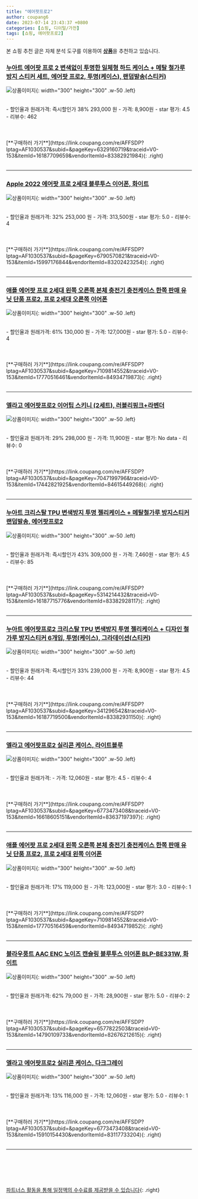 ```yaml
---
title: "에어팟프로2"
author: coupang6
date: 2023-07-14 23:43:37 +0800
categories: [쇼핑, 디이털/가전]
tags: [쇼핑, 에어팟프로2]
---
```


본 쇼핑 추천 글은 자체 분석 도구를 이용하여 [**상품**](https://link.coupang.com/a/bao1ui)을 추천하고 있습니다.

### [누아트 에어팟 프로 2 변색없이 투명한 일체형 하드 케이스 + 메탈 철가루 방지 스티커 세트, 에어팟 프로2, 투명(케이스), 랜덤발송(스티커)](https://link.coupang.com/re/AFFSDP?lptag=AF1030537&subid=&pageKey=6329160719&traceid=V0-153&itemId=16187709659&vendorItemId=83382921984)

![상품이미지](https://thumbnail7.coupangcdn.com/thumbnails/remote/230x230ex/image/retail/images/4964774914442991-0133b2aa-1f9d-4f29-a85f-b47d474c30f1.jpg){: width="300" height="300" .w-50 .left}


<br>
- 할인율과 원래가격: 즉시할인가 38%  293,000   원
- 가격: 8,900원
- star 평가: 4.5
- 리뷰수: 462
<br>
<br>
<br>
<br>
[**구매하러 가기**](https://link.coupang.com/re/AFFSDP?lptag=AF1030537&subid=&pageKey=6329160719&traceid=V0-153&itemId=16187709659&vendorItemId=83382921984){: .right}
<br>
<br>

---

### [Apple 2022 에어팟 프로 2세대 블루투스 이어폰, 화이트](https://link.coupang.com/re/AFFSDP?lptag=AF1030537&subid=&pageKey=6790570821&traceid=V0-153&itemId=15997176844&vendorItemId=83202423254)

![상품이미지](https://thumbnail7.coupangcdn.com/thumbnails/remote/230x230ex/image/retail/images/2022/09/21/15/3/33936cab-016e-41a1-bc44-94cdfffe0a5e.jpg){: width="300" height="300" .w-50 .left}


<br>
- 할인율과 원래가격: 32%  253,000   원
- 가격: 313,500원
- star 평가: 5.0
- 리뷰수: 4
<br>
<br>
<br>
<br>
[**구매하러 가기**](https://link.coupang.com/re/AFFSDP?lptag=AF1030537&subid=&pageKey=6790570821&traceid=V0-153&itemId=15997176844&vendorItemId=83202423254){: .right}
<br>
<br>

---

### [애플 에어팟 프로 2세대 왼쪽 오른쪽 본체 충전기 충전케이스 한쪽 판매 유닛 단품 프로2, 프로 2세대 오른쪽 이어폰](https://link.coupang.com/re/AFFSDP?lptag=AF1030537&subid=&pageKey=7109814552&traceid=V0-153&itemId=17770516461&vendorItemId=84934719873)

![상품이미지](https://thumbnail9.coupangcdn.com/thumbnails/remote/230x230ex/image/vendor_inventory/0003/751a1f781e3162d91a6cc4d10fb018ecd603eab9029631b5b60c85bf5557.jpg){: width="300" height="300" .w-50 .left}


<br>
- 할인율과 원래가격: 61%  130,000   원
- 가격: 127,000원
- star 평가: 5.0
- 리뷰수: 4
<br>
<br>
<br>
<br>
[**구매하러 가기**](https://link.coupang.com/re/AFFSDP?lptag=AF1030537&subid=&pageKey=7109814552&traceid=V0-153&itemId=17770516461&vendorItemId=84934719873){: .right}
<br>
<br>

---

### [엘라고 에어팟프로2 이어팁 스키니 (2세트), 러블리핑크+라벤더](https://link.coupang.com/re/AFFSDP?lptag=AF1030537&subid=&pageKey=7047199796&traceid=V0-153&itemId=17442821925&vendorItemId=84615449268)

![상품이미지](https://thumbnail10.coupangcdn.com/thumbnails/remote/230x230ex/image/vendor_inventory/db9e/e86b58bbd87f4119f3737f5d818c52dde20db9904b995356f0e3febe4695.jpg){: width="300" height="300" .w-50 .left}


<br>
- 할인율과 원래가격: 29%  298,000   원
- 가격: 11,900원
- star 평가: No data
- 리뷰수: 0
<br>
<br>
<br>
<br>
[**구매하러 가기**](https://link.coupang.com/re/AFFSDP?lptag=AF1030537&subid=&pageKey=7047199796&traceid=V0-153&itemId=17442821925&vendorItemId=84615449268){: .right}
<br>
<br>

---

### [누아트 크리스탈 TPU 변색방지 투명 젤리케이스 + 메탈철가루 방지스티커 랜덤발송, 에어팟프로2](https://link.coupang.com/re/AFFSDP?lptag=AF1030537&subid=&pageKey=5314214432&traceid=V0-153&itemId=16187715776&vendorItemId=83382928117)

![상품이미지](https://thumbnail9.coupangcdn.com/thumbnails/remote/230x230ex/image/retail/images/2022/10/06/12/3/0793e449-4447-4e49-a92b-0cd05527a8b3.jpg){: width="300" height="300" .w-50 .left}


<br>
- 할인율과 원래가격: 즉시할인가 43%  309,000   원
- 가격: 7,460원
- star 평가: 4.5
- 리뷰수: 85
<br>
<br>
<br>
<br>
[**구매하러 가기**](https://link.coupang.com/re/AFFSDP?lptag=AF1030537&subid=&pageKey=5314214432&traceid=V0-153&itemId=16187715776&vendorItemId=83382928117){: .right}
<br>
<br>

---

### [누아트 에어팟프로2 크리스탈 TPU 변색방지 투명 젤리케이스 + 디자인 철가루 방지스티커 6개입, 투명(케이스), 그라데이션(스티커)](https://link.coupang.com/re/AFFSDP?lptag=AF1030537&subid=&pageKey=341296542&traceid=V0-153&itemId=16187719500&vendorItemId=83382931150)

![상품이미지](https://thumbnail10.coupangcdn.com/thumbnails/remote/230x230ex/image/retail/images/2022/10/06/12/8/2a4309ec-f68c-4f62-a50f-7fc67dbc25fa.jpg){: width="300" height="300" .w-50 .left}


<br>
- 할인율과 원래가격: 즉시할인가 33%  239,000   원
- 가격: 8,900원
- star 평가: 4.5
- 리뷰수: 44
<br>
<br>
<br>
<br>
[**구매하러 가기**](https://link.coupang.com/re/AFFSDP?lptag=AF1030537&subid=&pageKey=341296542&traceid=V0-153&itemId=16187719500&vendorItemId=83382931150){: .right}
<br>
<br>

---

### [엘라고 에어팟프로2 실리콘 케이스, 라이트블루](https://link.coupang.com/re/AFFSDP?lptag=AF1030537&subid=&pageKey=6773473408&traceid=V0-153&itemId=16618605151&vendorItemId=83637197397)

![상품이미지](https://thumbnail8.coupangcdn.com/thumbnails/remote/230x230ex/image/vendor_inventory/e9c0/6b7650e64dbb0398b443816dbd87c4233acfc98c4a6f4349384a8e1fc501.jpg){: width="300" height="300" .w-50 .left}


<br>
- 할인율과 원래가격: 
- 가격: 12,060원
- star 평가: 4.5
- 리뷰수: 4
<br>
<br>
<br>
<br>
[**구매하러 가기**](https://link.coupang.com/re/AFFSDP?lptag=AF1030537&subid=&pageKey=6773473408&traceid=V0-153&itemId=16618605151&vendorItemId=83637197397){: .right}
<br>
<br>

---

### [애플 에어팟 프로 2세대 왼쪽 오른쪽 본체 충전기 충전케이스 한쪽 판매 유닛 단품 프로2, 프로 2세대 왼쪽 이어폰](https://link.coupang.com/re/AFFSDP?lptag=AF1030537&subid=&pageKey=7109814552&traceid=V0-153&itemId=17770516459&vendorItemId=84934719852)

![상품이미지](https://thumbnail9.coupangcdn.com/thumbnails/remote/230x230ex/image/vendor_inventory/0003/751a1f781e3162d91a6cc4d10fb018ecd603eab9029631b5b60c85bf5557.jpg){: width="300" height="300" .w-50 .left}


<br>
- 할인율과 원래가격: 17%  119,000   원
- 가격: 123,000원
- star 평가: 3.0
- 리뷰수: 1
<br>
<br>
<br>
<br>
[**구매하러 가기**](https://link.coupang.com/re/AFFSDP?lptag=AF1030537&subid=&pageKey=7109814552&traceid=V0-153&itemId=17770516459&vendorItemId=84934719852){: .right}
<br>
<br>

---

### [블라우풍트 AAC ENC 노이즈 캔슬링 블루투스 이어폰 BLP-BE331W, 화이트](https://link.coupang.com/re/AFFSDP?lptag=AF1030537&subid=&pageKey=6577822503&traceid=V0-153&itemId=14790109733&vendorItemId=82676212615)

![상품이미지](https://thumbnail7.coupangcdn.com/thumbnails/remote/230x230ex/image/vendor_inventory/00a6/54c86d39dd4149a276455d8e0524d7fb5c89bb63d49632b53a81704698ec.jpg){: width="300" height="300" .w-50 .left}


<br>
- 할인율과 원래가격: 62%  79,000   원
- 가격: 28,900원
- star 평가: 5.0
- 리뷰수: 2
<br>
<br>
<br>
<br>
[**구매하러 가기**](https://link.coupang.com/re/AFFSDP?lptag=AF1030537&subid=&pageKey=6577822503&traceid=V0-153&itemId=14790109733&vendorItemId=82676212615){: .right}
<br>
<br>

---

### [엘라고 에어팟프로2 실리콘 케이스, 다크그레이](https://link.coupang.com/re/AFFSDP?lptag=AF1030537&subid=&pageKey=6773473408&traceid=V0-153&itemId=15910154430&vendorItemId=83117733204)

![상품이미지](https://thumbnail9.coupangcdn.com/thumbnails/remote/230x230ex/image/vendor_inventory/1daa/8203c9dcfde52f8bea2f7ee0d77f006bfd0652b6a2156a255dda6a819965.jpg){: width="300" height="300" .w-50 .left}


<br>
- 할인율과 원래가격: 13%  116,000   원
- 가격: 12,060원
- star 평가: 5.0
- 리뷰수: 1
<br>
<br>
<br>
<br>
[**구매하러 가기**](https://link.coupang.com/re/AFFSDP?lptag=AF1030537&subid=&pageKey=6773473408&traceid=V0-153&itemId=15910154430&vendorItemId=83117733204){: .right}
<br>
<br>

---
<br><br><br><br><br> [파트너스 활동을 통해 일정액의 수수료를 제공받을 수 있습니다](https://link.coupang.com/a/bao1ui){: .right}